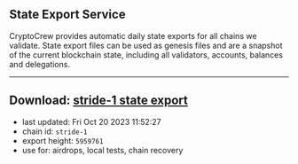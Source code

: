 ## State Export Service
CryptoCrew provides automatic daily state exports for all chains we validate. State export files can be used as genesis files and are a snapshot of the current blockchain state, including all validators, accounts, balances and delegations.

---
**Download: [stride-1 state export](https://dl.ccvalidators.com/SERVICE/stride/stride-1_export_5959761.json)**
---

- last updated: Fri Oct 20 2023 11:52:27
- chain id: `stride-1`
- export height: `5959761`
- use for: airdrops, local tests, chain recovery
